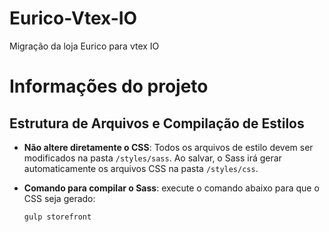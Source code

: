 # Eurico-Vtex-IO
Migração da loja Eurico para vtex IO
# Informações do projeto

## Estrutura de Arquivos e Compilação de Estilos

- **Não altere diretamente o CSS**: Todos os arquivos de estilo devem ser modificados na pasta `/styles/sass`. Ao salvar, o Sass irá gerar automaticamente os arquivos CSS na pasta `/styles/css`.

- **Comando para compilar o Sass**: execute o comando abaixo para que o CSS seja gerado:
  ```bash
  gulp storefront
  ```
